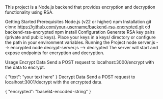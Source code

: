 This project is a Node.js backend that provides encryption and decryption functionality using RSA.

Getting Started
Prerequisites
Node.js (v22 or higher)
npm
Installation
git clone https://github.com/your-username/backend-rsa-encrypted.git
cd backend-rsa-encrypted
npm install
Configuration
Generate RSA key pairs (private and public keys).
Place your keys in a keys/ directory or configure the path in your environment variables.
Running the Project
node server.js --> encrypted
node decrypt-server.js --> decrypted
The server will start and expose endpoints for encryption and decryption.

Usage
Encrypt Data
Send a POST request to localhost:3000/encrypt with the data to encrypt.

{
    "text": "your text here"
}
Decrypt Data
Send a POST request to localhost:3001/decrypt with the encrypted data.

{
    "encrypted": "base64-encoded-string"
}
